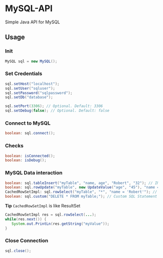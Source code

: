 # MySQL-API
Simple Java API for MySQL

## Usage

### Init
```Java
MySQL sql = new MySQL();
```

### Set Credentials
```Java
sql.setHost("localhost");
sql.setUser("sqluser");
sql.setPassword("sqlpassword");
sql.setDb("database");

sql.setPort(3306); // Optional. Default: 3306
sql.setDebug(false); // Optional. Default: false
```


### Connect to MySQL
```Java
boolean: sql.connect();
```

### Checks
```Java
boolean: isConnected();
boolean: isDebug();
```

### MySQL Data interaction
```Java
boolean: sql.tableInsert("myTable", "name, age", "Robert", "32"); // INSERT Statement
boolean: sql.rowUpdate("myTable", new UpdateValue("age", "45"), "name = 'Robert'"); // UPDATE Statement
CachedRowSetImpl: sql.rowSelect("myTable", "*", "name = 'Robert'"); // SELECT Statement
boolean: sql.custom("DELETE * FROM myTable;"); // Custom SQL Statement
```
 **Tip**
 `CachedRowSetImpl` is like ResultSet
 ```Java
 CachedRowSetImpl res = sql.rowSelect(...);
 while(res.next()) {
    System.out.PrintLn(res.getString("myValue"));
 }
 
 ```

### Close Connection
```Java
sql.close();
```

